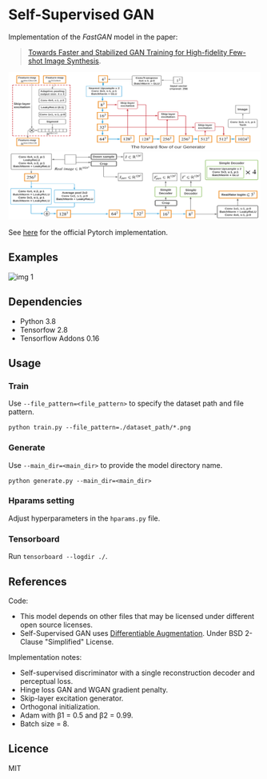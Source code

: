 # Self-Supervised GAN
Implementation of the _FastGAN_ model in the paper:

> [Towards Faster and Stabilized GAN Training for High-fidelity Few-shot Image Synthesis](https://arxiv.org/abs/2101.04775). 

![Gen architecture](./images/gen_arch.png)
![Disc architecture](./images/disc_arch.png)

See [here](https://github.com/odegeasslbc/FastGAN-pytorch) for the official Pytorch implementation.


## Examples
![](images/animation_1.gif "img 1")


## Dependencies
- Python 3.8
- Tensorfow 2.8
- Tensorflow Addons 0.16


## Usage
### Train
Use `--file_pattern=<file_pattern>` to specify the dataset path and file pattern.
```
python train.py --file_pattern=./dataset_path/*.png
```

### Generate
Use `--main_dir=<main_dir>` to provide the model directory name.
```
python generate.py --main_dir=<main_dir>
```

### Hparams setting
Adjust hyperparameters in the `hparams.py` file.

### Tensorboard
Run `tensorboard --logdir ./`.


## References
Code:
- This model depends on other files that may be licensed under different open source licenses.
- Self-Supervised GAN uses [Differentiable Augmentation](https://arxiv.org/abs/2006.10738). Under BSD 2-Clause "Simplified" License.

Implementation notes:
- Self-supervised discriminator with a single reconstruction decoder and perceptual loss.
- Hinge loss GAN and WGAN gradient penalty.
- Skip-layer excitation generator.
- Orthogonal initialization.
- Adam with β1 = 0.5 and β2 = 0.99. 
- Batch size = 8.


## Licence
MIT
